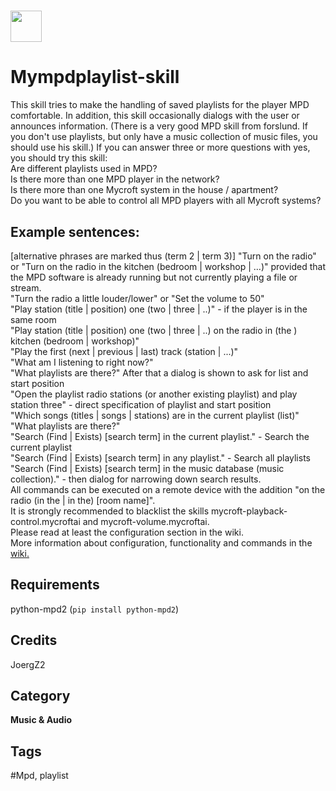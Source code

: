 # <img src="https://raw.githack.com/FortAwesome/Font-Awesome/master/svgs/solid/list.svg" card_color="#22A7F0" width="50" height="50" style="vertical-align:bottom"/>
# Mympdplaylist-skill
This skill tries to make the handling of saved playlists for the player MPD comfortable. In addition, this skill occasionally dialogs with the user or announces information. (There is a very good MPD skill from forslund. If you don't use playlists, but only have a music collection of music files, you should use his skill.)
If you can answer three or more questions with yes, you should try this skill:<br>
Are different playlists used in MPD?<br>
Is there more than one MPD player in the network?<br>
Is there more than one Mycroft system in the house / apartment?<br>
Do you want to be able to control all MPD players with all Mycroft systems?

## Example sentences:
[alternative phrases are marked thus (term 2 | term 3)]
"Turn on the radio" or "Turn on the radio in the kitchen (bedroom | workshop | …)" provided that the MPD software is already running but not currently playing a file or stream.<br>
"Turn the radio a little louder/lower" or "Set the volume to 50" <br>
"Play station (title | position) one (two | three | ..)" - if the player is in the same room<br>
"Play station (title | position) one (two | three | ..) on the radio in (the ) kitchen (bedroom | workshop)"<br>
"Play the first (next | previous | last) track (station | ...)"<br>
"What am I listening to right now?"<br>
"What playlists are there?" After that a dialog is shown to ask for list and start position<br>
"Open the playlist radio stations (or another existing playlist) and play station three" - direct specification of playlist and start position<br>
"Which songs (titles | songs | stations) are in the current playlist (list)"<br>
"What playlists are there?"<br>
"Search (Find | Exists) [search term] in the current playlist." - Search the current playlist<br>
"Search (Find | Exists) [search term] in any playlist." - Search all playlists<br>
"Search (Find | Exists) [search term] in the music database (music collection)." - then dialog for narrowing down search results.<br>
All commands can be executed on a remote device with the addition "on the radio (in the | in the) [room name]".<br>
It is strongly recommended to blacklist the skills mycroft-playback-control.mycroftai and mycroft-volume.mycroftai.<br>
Please read at least the configuration section in the wiki.<br>
More information about configuration, functionality and commands in the <a href="https://github.com/JoergZ2/mympdplaylist-skill/wiki/Wiki---International-Version">wiki.</a>

## Requirements
python-mpd2 (`pip install python-mpd2`)

## Credits
JoergZ2

## Category
**Music & Audio**

## Tags
#Mpd, playlist

